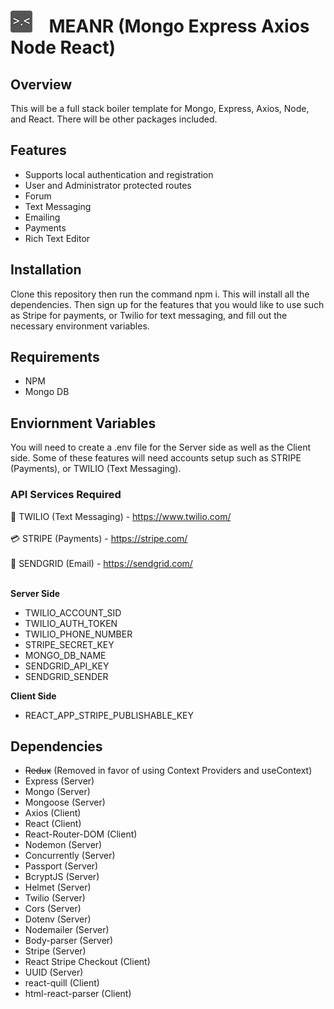 <h1><img src ="img/MEANR_ICON.png">&nbsp;&nbsp;&nbsp;&nbsp;MEANR (Mongo Express Axios Node React)</h1>

## Overview

This will be a full stack boiler template for Mongo, Express, Axios, Node, and React. There will be other packages included. 

## Features

* Supports local authentication and registration
* User and Administrator protected routes
* Forum
* Text Messaging
* Emailing
* Payments
* Rich Text Editor

## Installation

Clone this repository then run the command npm i. This will install all the dependencies. Then sign up for the features that you would like to use such as Stripe for payments, or Twilio for text messaging, and fill out the necessary environment variables. 

## Requirements

* NPM
* Mongo DB

## Enviornment Variables

You will need to create a .env file for the Server side as well as the Client side. Some of these features will need accounts setup such as STRIPE (Payments), or TWILIO (Text Messaging). 

### API Services Required 

:iphone: TWILIO (Text Messaging) - <a href = "https://www.twilio.com/">https://www.twilio.com/</a><br /><br />
:credit_card: STRIPE (Payments)  - <a href = "https://stripe.com/">https://stripe.com/</a><br /><br />
:email: SENDGRID (Email) - <a href = "https://sendgrid.com/">https://sendgrid.com/</a><br /><br />

<b>Server Side</b>

* TWILIO_ACCOUNT_SID
* TWILIO_AUTH_TOKEN
* TWILIO_PHONE_NUMBER
* STRIPE_SECRET_KEY
* MONGO_DB_NAME
* SENDGRID_API_KEY
* SENDGRID_SENDER

<b>Client Side</b>

* REACT_APP_STRIPE_PUBLISHABLE_KEY

## Dependencies

* ~~Redux~~ (Removed in favor of using Context Providers and useContext)
* Express (Server)
* Mongo (Server)
* Mongoose (Server)
* Axios (Client)
* React (Client)
* React-Router-DOM (Client)
* Nodemon (Server)
* Concurrently (Server)
* Passport (Server)
* BcryptJS (Server)
* Helmet (Server)
* Twilio (Server)
* Cors (Server)
* Dotenv (Server)
* Nodemailer (Server)
* Body-parser (Server)
* Stripe (Server)
* React Stripe Checkout (Client)
* UUID (Server)
* react-quill (Client)
* html-react-parser (Client)
